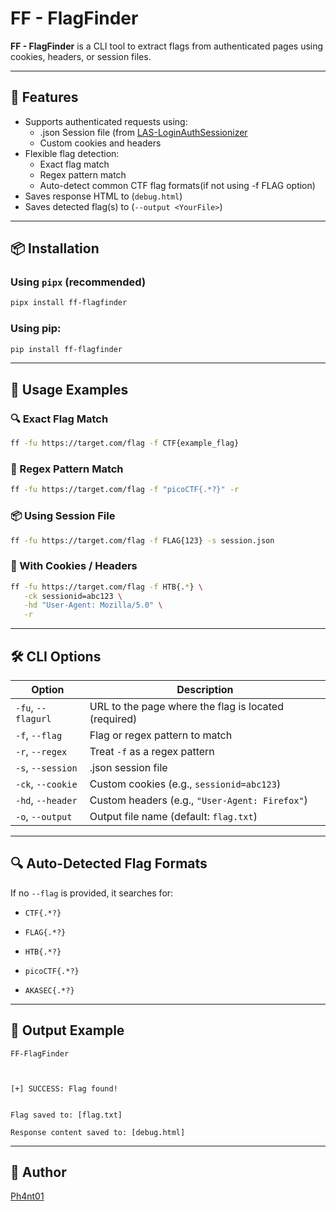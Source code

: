 # FF - FlagFinder

**FF - FlagFinder** is a CLI tool to extract flags from authenticated pages using cookies, headers, or session files.

---

## 🚀 Features

- Supports authenticated requests using:
  - .json Session file (from [LAS-LoginAuthSessionizer](https://github.com/Ph4nt01/LAS-LoginAuthSessionizer)
  - Custom cookies and headers
- Flexible flag detection:
  - Exact flag match
  - Regex pattern match
  - Auto-detect common CTF flag formats(if not using -f FLAG option)
- Saves response HTML to (`debug.html`)
- Saves detected flag(s) to (`--output <YourFile>`)

---

## 📦 Installation

### Using `pipx` (recommended)

```bash
pipx install ff-flagfinder
````

### Using pip:

```bash
pip install ff-flagfinder
```

---

## 🧪 Usage Examples

### 🔍 Exact Flag Match

```bash
ff -fu https://target.com/flag -f CTF{example_flag}
```

### 🧠 Regex Pattern Match

```bash
ff -fu https://target.com/flag -f "picoCTF{.*?}" -r
```

### 📦 Using Session File

```bash
ff -fu https://target.com/flag -f FLAG{123} -s session.json
```

### 🍪 With Cookies / Headers

```bash
ff -fu https://target.com/flag -f HTB{.*} \
   -ck sessionid=abc123 \
   -hd "User-Agent: Mozilla/5.0" \
   -r
```

---

## 🛠 CLI Options

|Option|Description|
|---|---|
|`-fu`, `--flagurl`|URL to the page where the flag is located (required)|
|`-f`, `--flag`|Flag or regex pattern to match|
|`-r`, `--regex`|Treat `-f` as a regex pattern|
|`-s`, `--session`|.json session file|
|`-ck`, `--cookie`|Custom cookies (e.g., `sessionid=abc123`)|
|`-hd`, `--header`|Custom headers (e.g., `"User-Agent: Firefox"`)|
|`-o`, `--output`|Output file name (default: `flag.txt`)|

---

## 🔍 Auto-Detected Flag Formats

If no `--flag` is provided, it searches for:

- `CTF{.*?}`
    
- `FLAG{.*?}`
    
- `HTB{.*?}`
    
- `picoCTF{.*?}`
    
- `AKASEC{.*?}`
    

---

## 📁 Output Example

```
FF-FlagFinder



[+] SUCCESS: Flag found!


Flag saved to: [flag.txt]

Response content saved to: [debug.html]
```

---

## 📜 Author

[Ph4nt01](https://github.com/Ph4nt01)
```
